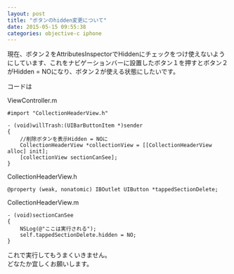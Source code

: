 ```yaml
---
layout: post
title: "ボタンのhidden変更について"
date: 2015-05-15 09:55:38
categories: objective-c iphone
---
```

<p>現在、ボタン２をAttributesInspectorでHiddenにチェックをつけ使えないようにしています、これをナビゲーションバーに設置したボタン１を押すとボタン２がHidden = NOになり、ボタン２が使える状態にしたいです。</p>

<p>コードは</p>

<p>ViewController.m</p>

<pre><code>#import "CollectionHeaderView.h"

- (void)willTrash:(UIBarButtonItem *)sender
{
    //削除ボタンを表示Hidden = NOに
    CollectionHeaderView *collectionView = [[CollectionHeaderView
alloc] init];
    [collectionView sectionCanSee];
}
</code></pre>

<p>CollectionHeaderView.h</p>

<pre><code>@property (weak, nonatomic) IBOutlet UIButton *tappedSectionDelete;
</code></pre>

<p>CollectionHeaderView.m</p>

<pre><code>- (void)sectionCanSee
{
    NSLog(@"ここは実行される");
    self.tappedSectionDelete.hidden = NO;
}
</code></pre>

<p>これで実行してもうまくいきません。<br>
どなたか宜しくお願いします。</p>
